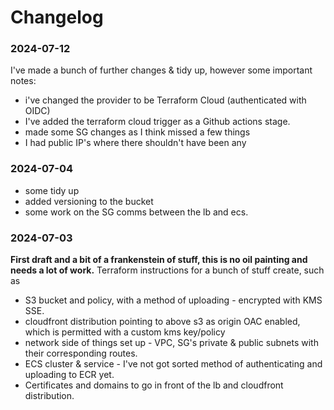 # Changelog

### 2024-07-12
I've made a bunch of further changes & tidy up, however some important notes:
- i've changed the provider to be Terraform Cloud (authenticated with OIDC)
- I've added the terraform cloud trigger as a Github actions stage.
- made some SG changes as I think missed a few things
- I had public IP's where there shouldn't have been any

### 2024-07-04
- some tidy up
- added versioning to the bucket
- some work on the SG comms between the lb and ecs.

### 2024-07-03
**First draft and a bit of a frankenstein of stuff, this is no oil painting and needs a lot of work.**
Terraform instructions for a bunch of stuff create, such as
- S3 bucket and policy, with a method of uploading - encrypted with KMS SSE.
- cloudfront distribution pointing to above s3 as origin OAC enabled, which is permitted with a custom kms key/policy
- network side of things set up - VPC, SG's private & public subnets with their corresponding routes.
- ECS cluster & service - I've not got sorted method of authenticating and uploading to ECR yet.
- Certificates and domains to go in front of the lb and cloudfront distribution.

